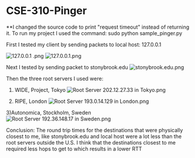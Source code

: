 # CSE-310-Pinger
**I changed the source code to print "request timeout" instead of returning it.
To run my project I used the command: sudo python sample_pinger.py <destination>

First I tested my client by sending packets to local host: 127.0.0.1

![ 127.0.0.1 .png](..%2F..%2FDesktop%2F%20127.0.0.1%20.png)
![127.0.0.1.png]( /venv/127.0.0.1.png "Optional title")

Next I tested by sending packet to stonybrook.edu
![stonybrook.edu.png](..%2F..%2FDesktop%2Fstonybrook.edu.png)

Then the three root servers I used were:
1) WIDE, Project, Tokyo
![Root Server 202.12.27.33 in Tokyo.png](..%2F..%2FDesktop%2FRoot%20Server%20202.12.27.33%20in%20Tokyo.png)

2) RIPE, London
![Root Server 193.0.14.129 in London.png](..%2F..%2FDesktop%2FRoot%20Server%20193.0.14.129%20in%20London.png)

3)Autonomica, Stockholm, Sweden
![Root Server 192.36.148.17 in Sweden.png](..%2F..%2FDesktop%2FRoot%20Server%20192.36.148.17%20in%20Sweden.png)

Conclusion: The round trip times for the destinations that were physically closest to me, like stonybrook.edu 
and local host were a lot less than the root servers outside the U.S. I think that the destinations closest to me required 
less hops to get to which results in a lower RTT